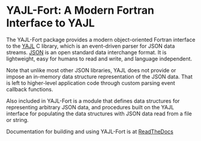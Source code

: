 YAJL-Fort: A Modern Fortran Interface to YAJL
=============================================
The YAJL-Fort package provides a modern object-oriented Fortran interface to
the [YAJL](http://lloyd.github.com/yajl/) C library, which is an event-driven
parser for JSON data streams. [JSON](http://www.json.org/) is an open standard
data interchange format. It is lightweight, easy for humans to read and write,
and language independent.

Note that unlike most other JSON libraries, YAJL does not provide or impose
an in-memory data structure representation of the JSON data. That is left to
higher-level application code through custom parsing event callback functions.

Also included in YAJL-Fort is a module that defines data structures for
representing arbitrary JSON data, and procedures built on the YAJL interface
for populating the data structures with JSON data read from a file or string.

Documentation for building and using YAJL-Fort is at
[ReadTheDocs](http://yajl-fort.readthedocs.io/)
